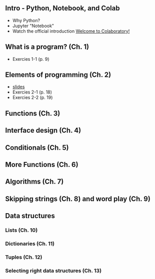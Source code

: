 ## Intro - Python, Notebook, and Colab
* Why Python?
* Jupyter "Notebook"
* Watch the official introduction [Welcome to Colaboratory!](https://colab.research.google.com/notebooks/welcome.ipynb)
  
## What is a program? (Ch. 1)

* Exercies 1-1 (p. 9)

## Elements of programming (Ch. 2)
* [slides](http://ai.inu.ac.kr/python/2_elements.html)
* Exercies 2-1 (p. 18)
* Exercies 2-2 (p. 19)


## Functions (Ch. 3)


## Interface design (Ch. 4)


## Conditionals (Ch. 5)


## More Functions (Ch. 6)



## Algorithms (Ch. 7)


## Skipping strings (Ch. 8) and word play (Ch. 9)


## Data structures

### Lists (Ch. 10)
### Dictionaries (Ch. 11)
### Tuples (Ch. 12)
### Selecting right data structures (Ch. 13)
